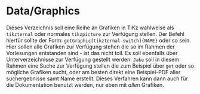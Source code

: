 # Data/Graphics
Dieses Verzeichnis soll eine Reihe an Grafiken in TiKz wahlweise als `tikzternal` oder normales `tikzpicture` zur Verfügung stellen.
Der Befehl hierfür sollte der Form: `getGraphic[tikzternal-switch]{NAME}` oder so sein.
Hier sollen alle Grafiken zur Verfügung stehen die so im Rahmen der Vorlesungen entstanden sind - ist das nicht toll.
Es soll ebenfalls über Unterverzeichnisse zur Verfügung gestellt werden.
`Jake` soll in diesem Rahmen eine Suche zur Verfügung stellen die zum Beispiel über `get` oder so mögliche Grafiken
sucht, oder am besten direkt eine Beispiel-PDF aller suchergebnisse samt Name erstellt. Dieses Verfahren kann dann auch
für die Dokumentation benutzt werden, nur eben mit *allen* Grafiken.
